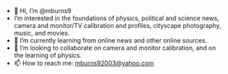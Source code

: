 - 👋 Hi, I’m @mburns9
-    I’m interested in the foundations of physics, political and science news, camera and monitor/TV calibration and profiles, cityscape photography, music, and movies.
- 🌱 I’m currently learning from online news and other online sources.
- 💞️ I’m looking to collaborate on camera and monitor calibration, and on the learning of physics.
- 📫 How to reach me: mburns92003@yahoo.com

<!---
mburns9/mburns9 is a ✨ special ✨ repository because its `README.md` (this file) appears on your GitHub profile.
You can click the Preview link to take a look at your changes.
--->
